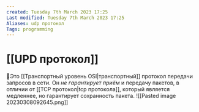 ```yaml
---
created: Tuesday 7th March 2023 17:25
Last modified: Tuesday 7th March 2023 17:25
Aliases: udp протокол
Tags: programming
---
```


# [[UPD протокол]]

📌Это [[Транспортный уровень OSI|транспортный]] протокол передачи запросов в сети. Он *не гарантирует приём* и передачу пакетов, в отличии от [[TCP протокол|tcp протокола]], который является медленнее, но гарантирует сохранность пакета.
![[Pasted image 20230308092645.png]]

